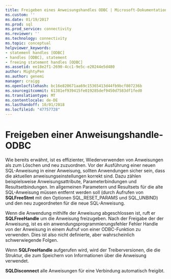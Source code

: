 ```yaml
---
title: Freigeben eines Anweisungshandles ODBC | Microsoft-Dokumentation
ms.custom: ''
ms.date: 01/19/2017
ms.prod: sql
ms.prod_service: connectivity
ms.reviewer: ''
ms.technology: connectivity
ms.topic: conceptual
helpviewer_keywords:
- statement handles [ODBC]
- handles [ODBC], statement
- freeing statement handles [ODBC]
ms.assetid: ee18e2f1-2690-4cc1-9e5c-e20244e5d480
author: MightyPen
ms.author: genemi
manager: craigg
ms.openlocfilehash: bc16e820671aa69c15365413d44fb9bcf807236b
ms.sourcegitcommit: 61381ef939415fe019285def9450d7583df1fed0
ms.translationtype: MT
ms.contentlocale: de-DE
ms.lasthandoff: 10/01/2018
ms.locfileid: "47757728"
---
```

# <a name="freeing-a-statement-handle-odbc"></a>Freigeben einer Anweisungshandle-ODBC
Wie bereits erwähnt, ist es effizienter, Wiederverwenden von Anweisungen als zum Löschen und neu zuzuordnen. Vor der Ausführung einer neuen SQL-Anweisung in einer Anweisung, sollten Anwendungen sicher sein, dass die aktuellen anweisungseinstellungen korrekt sind. Dazu zählen beispielsweise Anweisungsattribute, Parameterbindungen und Resultsetbindungen. Im allgemeinen Parametern und Resultsets für die alte SQL-Anweisung müssen entfernt werden soll (durch Aufrufen von **SQLFreeStmt** mit den Optionen SQL_RESET_PARAMS und SQL_UNBIND) und den neu zugeordneten für die neue SQL-Anweisung.  
  
 Wenn die Anwendung mithilfe der Anweisung abgeschlossen ist, ruft er **SQLFreeHandle** um die Anweisung freizugeben. Nach der Freigabe der der Anweisung, ist es ein anwendungsprogrammierungsfehler Fehler Handle von der Anweisung in einem Aufruf von einer ODBC-Funktion zu verwenden. Dies ist also nicht definierte, aber wahrscheinlich schwerwiegende Folgen.  
  
 Wenn **SQLFreeHandle** aufgerufen wird, wird der Treiberversionen, die die Struktur, die zum Speichern von Informationen über die Anweisung verwendet.  
  
 **SQLDisconnect** alle Anweisungen für eine Verbindung automatisch freigibt.
